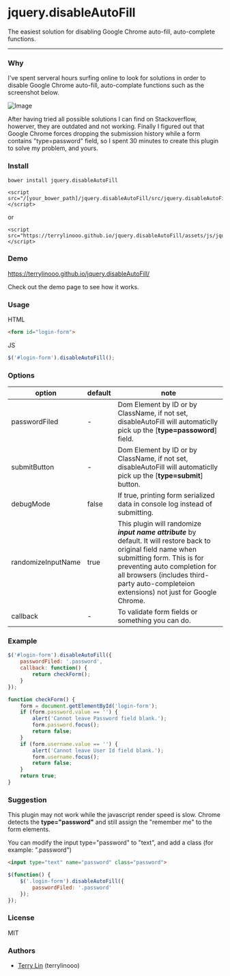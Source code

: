 # jquery.disableAutoFill
The easiest solution for disabling Google Chrome auto-fill, auto-complete functions.

----

### Why

I've spent serveral hours surfing online to look for solutions in order to disable Google Chrome auto-fill, auto-complate functions such as the screenshot below. 

![Image](https://i.imgur.com/j5Mw1ly.png)

After having tried all possible solutions I can find on Stackoverflow, howerver, they are outdated and not working. Finally I figured out that Google Chrome forces dropping the submission history while a form contains "type=password" field, so I spent 30 minutes to create this plugin to solve my problem, and yours.

### Install

```
bower install jquery.disableAutoFill
```
```
<script src="/[your_bower_path]/jquery.disableAutoFill/src/jquery.disableAutoFill.min.js"></script>
```

or

```
<script src="https://terrylinooo.github.io/jquery.disableAutoFill/assets/js/jquery.disableAutoFill.min.js"></script>
```


### Demo

https://terrylinooo.github.io/jquery.disableAutoFill/

Check out the demo page to see how it works.

### Usage

HTML
```html
<form id="login-form">
```

JS
```javascript
$('#login-form').disableAutoFill();
```

### Options

option | default | note 
---- | --- | ---
passwordFiled | - | Dom Element by ID or by ClassName, if not set, disableAutoFill will automaticlly pick up the [**type=passoword**] field.
submitButton | - | Dom Element by ID or by ClassName, if not set, disableAutoFill will automaticlly pick up the [**type=submit**] button.
debugMode | false | If true, printing form serialized data in console log instead of submitting.
randomizeInputName | true | This plugin will randomize <i><strong>input name attribute</strong></i> by default. It will restore back to original field name when submitting form. This is for preventing auto completion for all browsers (includes third-party auto-completeion extensions) not just for Google Chrome.
callback | - | To validate form fields or something you can do.

### Example

```javascript
$('#login-form').disableAutoFill({
    passwordFiled: '.password',
    callback: function() {
        return checkForm();
    }
});

function checkForm() {
    form = document.getElementById('login-form');
    if (form.password.value == '') {
        alert('Cannot leave Password field blank.');
        form.password.focus();
        return false;
    }
    if (form.username.value == '') {
        alert('Cannot leave User Id field blank.');
        form.username.focus();
        return false;
    }
    return true;
}
```

### Suggestion

This plugin may not work while the javascript render speed is slow. 
Chrome detects the **type="password"** and still assign the "remember me" to the form elements.

You can modify the input type="password" to "text", and add a class (for example: ".password")

```html
<input type="text" name="password" class="password">
```
```javascript
$(function() {
    $('.login-form').disableAutoFill({
        passwordFiled: '.password'
    });
});
```

### License

MIT

### Authors

* <a href="https://en.dictpedia.org">Terry Lin</a> (terrylinooo)




